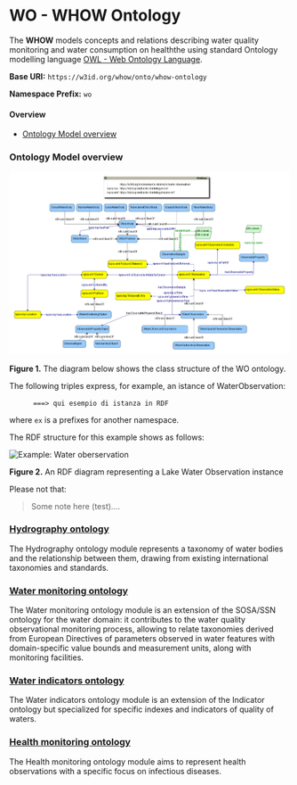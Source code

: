 # WO - WHOW Ontology

The **WHOW** models concepts and relations describing water quality monitoring and water consumption on healththe using standard Ontology modelling language [OWL - Web Ontology Language](https://www.w3.org/Submission/owl11-overview/).

**Base URI:** `https://w3id.org/whow/onto/whow-ontology`

**Namespace Prefix:** `wo`


#### Overview

* [Ontology Model overview](#model-overview)


### <a name="model-overview"></a>Ontology Model overview

![OverallWHOWModelDiagram](images/OverallWHOWModelDiagram.png)

**Figure 1.** The diagram below shows the class structure of the WO ontology. 

The following triples express, for example, an istance of WaterObservation:

```turtle
      ===> qui esempio di istanza in RDF
```

where `ex` is a prefixes for another namespace.

The RDF structure for this example shows as follows:

![Example: Water oberservation](images/WaterObservationINstanceGraph.png)

**Figure 2.** An RDF diagram representing a Lake Water Observation instance 

Please not that:

> Some note here (test)....

### [Hydrography ontology](https://raw.githubusercontent.com/whow-project/ontology-network/main/whow-ontology-network/hydrography-ontology.ttl)

The Hydrography ontology module represents a taxonomy of water bodies and the relationship between them, drawing from existing international taxonomies and standards.

### [Water monitoring ontology](https://raw.githubusercontent.com/whow-project/ontology-network/main/whow-ontology-network/water-monitoring-ontology.ttl)

The Water monitoring ontology module is an extension of the SOSA/SSN ontology for the water domain: it contributes to the water quality observational monitoring process, allowing to relate taxonomies derived from European Directives of parameters observed in water features with domain-specific value bounds and measurement units, along with monitoring facilities.

### [Water indicators ontology](https://raw.githubusercontent.com/whow-project/ontology-network/main/whow-ontology-network/water-indicators-ontology.ttl)

The Water indicators ontology module is an extension of the Indicator ontology but specialized for specific indexes and indicators of quality of waters.


### [Health monitoring ontology](https://raw.githubusercontent.com/whow-project/ontology-network/main/whow-ontology-network/health-monitoring-ontology.ttl)

The Health monitoring ontology module aims to represent health observations with a specific focus on infectious diseases.

